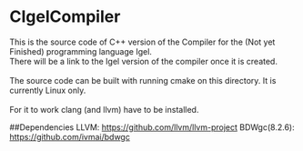 # CIgelCompiler
This is the source code of C++ version of the Compiler for the (Not yet Finished) programming language Igel.<br>
There will be a link to the Igel version of the compiler once it is created.<br><br>
The source code can be built with running cmake on this directory. It is currently Linux only.<br><br>
For it to work clang (and llvm) have to be installed.

##Dependencies
LLVM: https://github.com/llvm/llvm-project
BDWgc(8.2.6): https://github.com/ivmai/bdwgc
